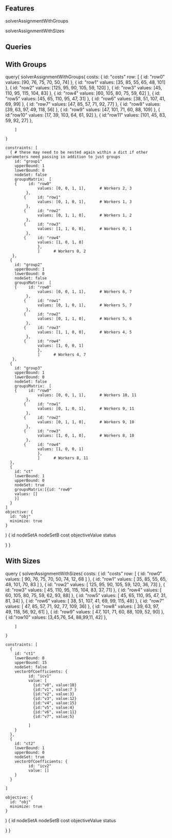 ## Features

solverAssignmentWithGroups

solverAssignmentWithSizes


## Queries

## With Groups

query{
  solverAssignmentWithGroups(
    costs: {
      id: "costs"
        row:  [
            {     id: "row0"
                  values: [90, 76, 75, 70, 50, 74]
            },
            {     id: "row1"
                  values: [35, 85, 55, 65, 48, 101]
            },
            {     id: "row2"
                  values: [125, 95, 90, 105, 59, 120]
            },
            {     id: "row3"
                  values: [45, 110, 95, 115, 104, 83]
            },
            {     id: "row4"
                  values: [60, 105, 80, 75, 59, 62]
            },
            {     id: "row5"
                  values: [45, 65, 110, 95, 47, 31]
            },
            {     id: "row6"
                  values: [38, 51, 107, 41, 69, 99]
            },
            {     id: "row7"
                  values: [47, 85, 57, 71, 92, 77]
            },
            {     id: "row8"
                  values: [39, 63, 97, 49, 118, 56]
            },
            {     id: "row9"
                  values: [47, 101, 71, 60, 88, 109]
            },
            {     id:"row10"
                  values: [17, 39, 103, 64, 61, 92]
            },
            {     id:"row11"
                  values: [101, 45, 83, 59, 92, 27]
            },

        ]

    }

    constraints: [
      { # these may need to be nested again within a dict if other parameters need passing in addition to just groups
        id: "group1"
        upperBound: 1
        lowerBound: 0
        nodeSet: false
        groupsMatrix:  [
        {     id: "row0"
                  values: [0, 0, 1, 1],      # Workers 2, 3
             },
            {     id: "row1"
                  values: [0, 1, 0, 1],      # Workers 1, 3
             },
            {     id: "row2"
                  values: [0, 1, 1, 0],      # Workers 1, 2
             },
            {     id: "row3"
                  values: [1, 1, 0, 0],      # Workers 0, 1
             },
            {     id: "row4"
                  values: [1, 0, 1, 0]
                  },
                  ]      # Workers 0, 2
       },
      {
        id: "group2"
        upperBound: 1
        lowerBound: 0
        nodeSet: false
        groupsMatrix:  [
        {     id: "row0"
                  values: [0, 0, 1, 1],      # Workers 6, 7
             },
            {     id: "row1"
                  values: [0, 1, 0, 1],      # Workers 5, 7
             },
            {     id: "row2"
                  values: [0, 1, 1, 0],      # Workers 5, 6
             },
            {     id: "row3"
                  values: [1, 1, 0, 0],      # Workers 4, 5
             },
            {     id: "row4"
                  values: [1, 0, 0, 1]
                  },
                  ]      # Workers 4, 7
       },
      {
        id: "group3"
        upperBound: 1
        lowerBound: 0
        nodeSet: false
        groupsMatrix:  [
        {     id: "row0"
                  values: [0, 0, 1, 1],      # Workers 10, 11
             },
            {     id: "row1"
                  values: [0, 1, 0, 1],      # Workers 9, 11
             },
            {     id: "row2"
                  values: [0, 1, 1, 0],      # Workers 9, 10
             },
            {     id: "row3"
                  values: [1, 0, 1, 0],      # Workers 8, 10
             },
            {     id: "row4"
                  values: [1, 0, 0, 1]
                  },
                  ]      # Workers 8, 11
      },
      {
        id: "ct"
        lowerBound: 1
        upperBound: 0
        nodeSet: true
        groupsMatrix:[{id: "row0"
        values: []
        }]
      }
    ]
    objective: {
      id: "obj"
      minimize: true
    }
  ) {
    id
    nodeSetA
    nodeSetB
    cost
    objectiveValue
    status

  }
}


## With Sizes
query {
  solverAssignmentWithSizes(
    costs: {
      id: "costs"
        row: [
            {     id: "row0"
                  values: [ 90, 76, 75, 70, 50, 74, 12, 68 ]
            },
            {     id: "row1"
                  values: [  35, 85, 55, 65, 48, 101, 70, 83 ]
            },
            {     id: "row2"
                  values: [  125, 95, 90, 105, 59, 120, 36, 73]
            },
            {     id: "row3"
                  values: [  45, 110, 95, 115, 104, 83, 37, 71]
            },
            {     id: "row4"
                  values: [  60, 105, 80, 75, 59, 62, 93, 88]
            },
            {     id: "row5"
                  values: [ 45, 65, 110, 95, 47, 31, 81, 34]
            },
            {     id: "row6"
                  values: [ 38, 51, 107, 41, 69, 99, 115, 48]
            },
            {     id: "row7"
                  values: [ 47, 85, 57, 71, 92, 77, 109, 36]
            },
            {     id: "row8"
                  values: [ 39, 63, 97, 49, 118, 56, 92, 61]
            },
            {     id: "row9"
                  values: [  47, 101, 71, 60, 88, 109, 52, 90]
            },
            {
               id:"row10"
               values: [3,45,76, 54, 88,99,11, 42]
            },
            
        ]
               
    }
    
    constraints: [
      {
        id: "ct1"
        lowerBound: 0
        upperBound: 15
        nodeSet: false
        vectorOfCoefficients: {
              id: "icv1"
              value: [
                {id:"v0", value:10}
                {id:"v1", value:7 }
                {id:"v2", value:3}
                {id:"v3", value:12}
                {id:"v4", value:15}
                {id:"v5", value:4}
                {id:"v6", value:11}
                {id:"v7", value:5}
               
              ]
        }
      },
      {
        id: "ct2"
        lowerBound: 1
        upperBound: 0
        nodeSet: true
        vectorOfCoefficients: {
              id: "icv2"
              value: []
        }
      }
         
    ]

    objective: {
      id: "obj"
      minimize: true
    }
  ) {
    id
    nodeSetA
    nodeSetB
    cost
    objectiveValue
    status
    
  }
}
